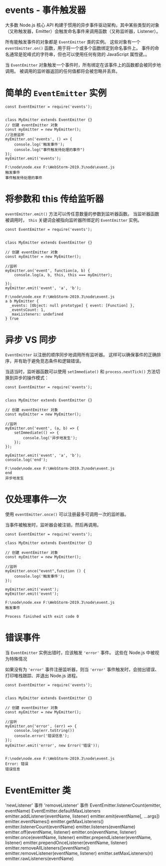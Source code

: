 # events - 事件触发器

大多数 Node.js 核心 API 构建于惯用的异步事件驱动架构，其中某些类型的对象（又称触发器，Emitter）会触发命名事件来调用函数（又称监听器，Listener）。



所有能触发事件的对象都是 `EventEmitter` 类的实例。 这些对象有一个 `eventEmitter.on()` 函数，用于将一个或多个函数绑定到命名事件上。 事件的命名通常是驼峰式的字符串，但也可以使用任何有效的 JavaScript 属性键。。



当 `EventEmitter` 对象触发一个事件时，所有绑定在该事件上的函数都会被同步地调用。 被调用的监听器返回的任何值都将会被忽略并丢弃。



# 简单的 `EventEmitter` 实例

```
const EventEmitter = require('events');


class MyEmitter extends EventEmitter {}
// 创建 eventEmitter 对象
const myEmitter = new MyEmitter();
//注册监听
myEmitter.on('events', () => {
    console.log('触发事件');
    console.log("事件触发待处理的事件")
});
myEmitter.emit('events');
```

```
F:\node\node.exe F:\WebStorm-2019.3\node\event.js
触发事件
事件触发待处理的事件
```





# 将参数和 this 传给监听器

`eventEmitter.emit()` 方法可以传任意数量的参数到监听器函数。 当监听器函数被调用时， `this` 关键词会被指向监听器所绑定的 `EventEmitter` 实例。

```
const EventEmitter = require('events');


class MyEmitter extends EventEmitter {}

// 创建 eventEmitter 对象
const myEmitter = new MyEmitter();

//监听
myEmitter.on('event', function(a, b) {
    console.log(a, b, this, this === myEmitter);

});
myEmitter.emit('event', 'a', 'b');
```



```
F:\node\node.exe F:\WebStorm-2019.3\node\event.js
a b MyEmitter {
  _events: [Object: null prototype] { event: [Function] },
  _eventsCount: 1,
  _maxListeners: undefined
} true
```

# 异步 VS 同步

`EventEmitter` 以注册的顺序同步地调用所有监听器。 这样可以确保事件的正确排序，并有助于避免竞态条件和逻辑错误。

 当适当时，监听器函数可以使用 `setImmediate()` 和 `process.nextTick()` 方法切换到异步的操作模式：

```
const EventEmitter = require('events');


class MyEmitter extends EventEmitter {}

// 创建 eventEmitter 对象
const myEmitter = new MyEmitter();

//监听
myEmitter.on('event', (a, b) => {
    setImmediate(() => {
        console.log('异步地发生');
    });
});

myEmitter.emit('event', 'a', 'b');
console.log('end');
```

```
F:\node\node.exe F:\WebStorm-2019.3\node\event.js
end
异步地发生
```

# 仅处理事件一次

使用 `eventEmitter.once()` 可以注册最多可调用一次的监听器。 

当事件被触发时，监听器会被注销，然后再调用。

```
const EventEmitter = require('events');

class MyEmitter extends EventEmitter {}

// 创建 eventEmitter 对象
const myEmitter = new MyEmitter();

//监听
myEmitter.once("event",function () {
    console.log('触发事件');
});

myEmitter.emit('event');
myEmitter.emit('event');
```



```
F:\node\node.exe F:\WebStorm-2019.3\node\event.js
触发事件

Process finished with exit code 0

```



# 错误事件

当 `EventEmitter` 实例出错时，应该触发 `'error'` 事件。 这些在 Node.js 中被视为特殊情况

如果没有为 `'error'` 事件注册监听器，则当 `'error'` 事件触发时，会抛出错误、打印堆栈跟踪、并退出 Node.js 进程。

```
const EventEmitter = require('events');


class MyEmitter extends EventEmitter {}

// 创建 eventEmitter 对象
const myEmitter = new MyEmitter();

//监听
myEmitter.on('error', (err) => {
    console.log(err.toString())
    console.error('错误信息');
});
myEmitter.emit('error', new Error('错误'));
```

```

F:\node\node.exe F:\WebStorm-2019.3\node\event.js
Error: 错误
错误信息

```



# EventEmitter 类



'newListener' 事件
'removeListener' 事件
EventEmitter.listenerCount(emitter, eventName)
EventEmitter.defaultMaxListeners
emitter.addListener(eventName, listener)
emitter.emit(eventName[, ...args])
emitter.eventNames()
emitter.getMaxListeners()
emitter.listenerCount(eventName)
emitter.listeners(eventName)
emitter.off(eventName, listener)
emitter.on(eventName, listener)
emitter.once(eventName, listener)
emitter.prependListener(eventName, listener)
emitter.prependOnceListener(eventName, listener)
emitter.removeAllListeners([eventName])
emitter.removeListener(eventName, listener)
emitter.setMaxListeners(n)
emitter.rawListeners(eventName)

